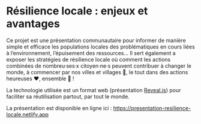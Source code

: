 # Résilience locale : enjeux et avantages

Ce projet est une présentation communautaire pour informer de manière simple et efficace les populations locales des problématiques en cours liées à l’environnement, l’épuisement des ressources…
Il sert également a exposer les stratégies de résilience locale où comment les actions combinées de nombreu·ses·x citoyen·ne·s peuvent contribuer à changer le monde, à commencer par nos villes et villages 🌱, le tout dans des actions heureuses ❤️, ensemble 👫 !

La technologie utilisée est un format web (présentation [Reveal.js](https://revealjs.com/)) pour faciliter sa réutilisation partout, par tout le monde.

La présentation est disponible en ligne ici : https://presentation-resilience-locale.netlify.app
